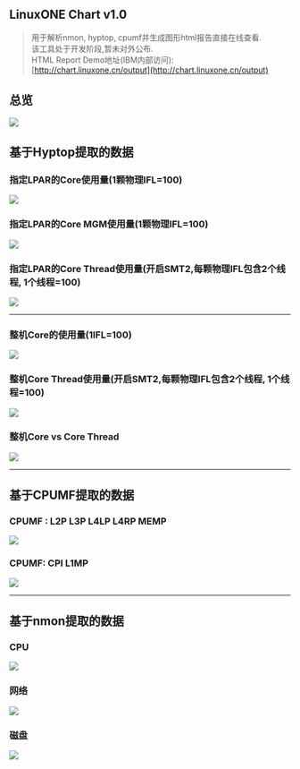 
## LinuxONE Chart v1.0
> 用于解析nmon, hyptop, cpumf并生成图形html报告直接在线查看.  
> 该工具处于开发阶段,暂未对外公布.  
> HTML Report Demo地址(IBM内部访问): [http://chart.linuxone.cn/output](http://chart.linuxone.cn/output)  

## 总览
![](index/A4291159-169A-4CE9-A5E3-77CB410D5352%205.png)

## 基于Hyptop提取的数据
### 指定LPAR的Core使用量(1颗物理IFL=100)
![](index/6B637D83-9583-47D8-9788-2F4D64CDF8D7%205.png)

### 指定LPAR的Core MGM使用量(1颗物理IFL=100)
![](index/DC637938-099F-4DFA-930E-EF71A80921D0%204.png)

### 指定LPAR的Core Thread使用量(开启SMT2,每颗物理IFL包含2个线程, 1个线程=100)
![](index/D4848946-37CA-44B8-97A3-47D2A43EC344%204.png)

- - - -

### 整机Core的使用量(1IFL=100)
![](index/FEF6B79D-55B8-4871-891D-B0CA9E3C221F%204.png)

### 整机Core Thread使用量(开启SMT2,每颗物理IFL包含2个线程, 1个线程=100)
![](index/D1215A35-6303-4177-941C-B4970720C95D%204.png)

### 整机Core vs Core Thread
![](index/251AFF6B-B003-4C3C-B22B-41CBF7B94012%204.png)

- - - -

## 基于CPUMF提取的数据

### CPUMF : L2P L3P L4LP L4RP MEMP
![](index/A7F5B881-41DE-4D32-AC1A-452955858C43%205.png)

### CPUMF: CPI L1MP
![](index/ECC11D35-565A-4044-BC8D-66A36D5933F9%205.png)

- - - -
## 基于nmon提取的数据
### CPU
![](index/EF509C3F-D97D-46B5-8E91-1A14EC41820F.png)


### 网络
![](index/3BD4D6ED-A0C1-429A-8D5B-52F291F2C726%203.png)

### 磁盘
![](index/3F5ABB25-B32A-47AC-892A-298E641B9BA8%203.png)

